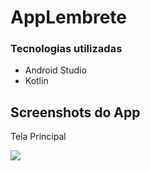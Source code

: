 # AppLembrete


### Tecnologias utilizadas
* Android Studio
* Kotlin



## Screenshots do App

Tela Principal
<div>
  <img src = "https://i.imgur.com/9Qyrtot.png" >
</div>


<br><br>


